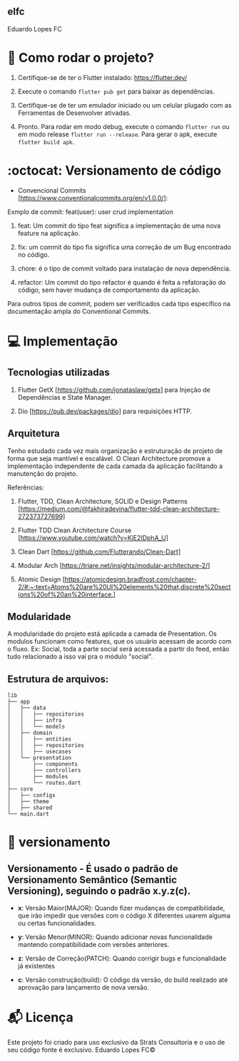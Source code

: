## elfc

Eduardo Lopes FC

# :rocket: Como rodar o projeto?

1. Certifique-se de ter o Flutter instalado: https://flutter.dev/

2. Execute o comando `flutter pub get` para baixar as dependências.

3. Certifique-se de ter um emulador iniciado ou um celular plugado com as Ferramentas de Desenvolver ativadas.

4. Pronto. Para rodar em modo debug, execute o comando `flutter run` ou em modo release `flutter run --release`. Para gerar o apk, execute `flutter build apk`.

# :octocat: Versionamento de código

* Convencional Commits [https://www.conventionalcommits.org/en/v1.0.0/]:

Exmplo de commit: feat(user): user crud implementation

1. feat: Um commit do tipo feat significa a implementação de uma nova feature na aplicação.

2. fix: um commit do tipo fix significa uma correção de um Bug encontrado no código.

3. chore: é o tipo de commit voltado para instalaçào de nova dependência.

4. refactor: Um commit do tipo refactor é quando é feita a refatoração do código, sem haver mudança de comportamento da aplicação.

Para outros tipos de commit, podem ser verificados cada tipo específico na documentação ampla do Conventional Commits.

# :computer: Implementação

## Tecnologias utilizadas

1. Flutter GetX [https://github.com/jonataslaw/getx] para Injeção de Dependências e State Manager.

2. Dio [https://pub.dev/packages/dio] para requisições HTTP.

## Arquitetura
Tenho estudado cada vez mais organização e estruturação de projeto de forma que seja mantível e escalável. O Clean Architecture promove a implementação independente de cada camada da aplicação facilitando a manutenção do projeto.

Referências:

1. Flutter, TDD, Clean Architecture, SOLID e Design Patterns [https://medium.com/@fakhiradevina/flutter-tdd-clean-architecture-272373727699]

2. Flutter TDD Clean Architecture Course [https://www.youtube.com/watch?v=KjE2IDphA_U]

3. Clean Dart [https://github.com/Flutterando/Clean-Dart]

4. Modular Arch [https://triare.net/insights/modular-architecture-2/]

5. Atomic Design [https://atomicdesign.bradfrost.com/chapter-2/#:~:text=Atoms%20are%20UI%20elements%20that,discrete%20sections%20of%20an%20interface.]

## Modularidade
A modularidade do projeto está aplicada a camada de Presentation. Os modulos funcionam como features, que os usuário acessam de acordo com o fluxo. Ex: Social, toda a parte social será acessada a partir do feed, então tudo relacionado a isso vai pra o módulo "social".

## Estrutura de arquivos:
```
lib
├── app
│   ├── data
│   │   ├── repositories
│   │   ├── infra
│   │   └── models
│   ├── domain
│   │   ├── entities
│   │   ├── repositories
│   │   ├── usecases
│   └── presentation
│       ├── components
│       ├── controllers
│       ├── modules
│       └── routes.dart
├── core
│   ├── configs
│   ├── theme
│   ├── shared
└── main.dart
```

# :calling: versionamento 

## **Versionamento** - É usado o padrão de Versionamento Semântico (Semantic Versioning), seguindo o padrão x.y.z(c).


  * **x**: Versão Maior(MAJOR): Quando fizer mudanças de compatibilidade, que irão impedir que versões com o código X diferentes usarem alguma ou certas funcionalidades.

  * **y**: Versão Menor(MINOR): Quando adicionar novas funcionalidade mantendo compatibilidade com versões anteriores.

  * **z**: Versão de Correção(PATCH): Quando corrigir bugs e funcionalidade já existentes

  * **c**: Versão construção(build): O código da versão, do build realizado até aprovação para lançamento de nova versão.

# :mailbox_with_mail: Licença

Este projeto foi criado para uso exclusivo da Strats Consultoria e o uso de seu código fonte é exclusivo. Eduardo Lopes FC&copy;

